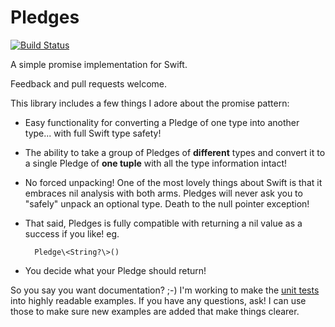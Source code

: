 # Pledges

[![Build Status](https://travis-ci.org/robertfmurdock/Pledges.svg?branch=master)](https://travis-ci.org/robertfmurdock/Pledges)

A simple promise implementation for Swift.

Feedback and pull requests welcome.

This library includes a few things I adore about the promise pattern:

- Easy functionality for converting a Pledge of one type into another type... with full Swift type safety!
- The ability to take a group of Pledges of **different** types and convert it to a single Pledge of **one tuple** with all the type information intact!
- No forced unpacking! One of the most lovely things about Swift is that it embraces nil analysis with both arms. Pledges will never ask you to "safely" unpack an optional type. Death to the null pointer exception!
- That said, Pledges is fully compatible with returning a nil value as a success if you like!
eg.

        Pledge\<String?\>()
        
- You decide what your Pledge should return!

So you say you want documentation? ;-) I'm working to make the [unit tests](PledgesTests/PledgesTest.swift) into highly readable examples. If you have any questions, ask! I can use those to make sure new examples are added that make things clearer.
